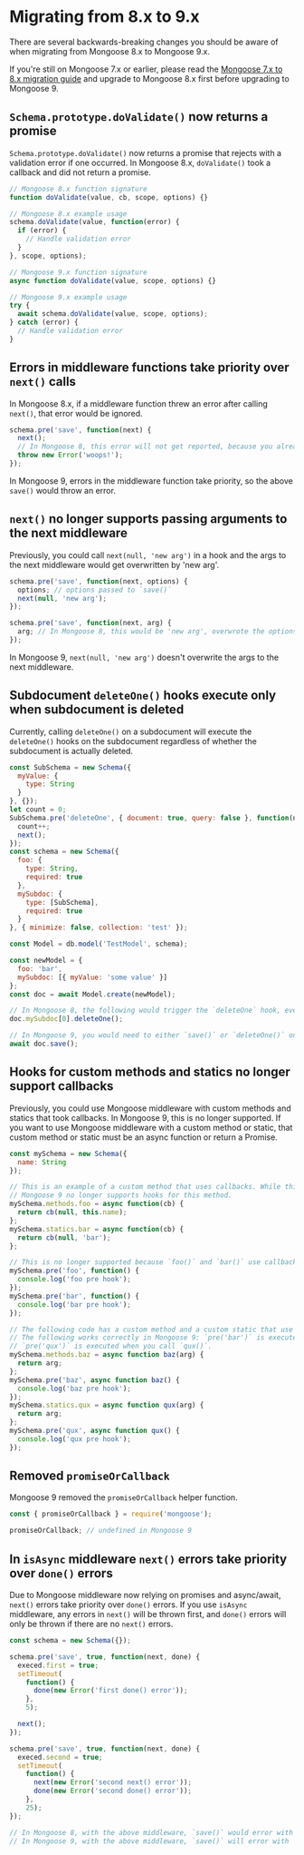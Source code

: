 # Migrating from 8.x to 9.x

<style>
  ul > li {
    padding: 4px 0px;
  }
</style>

There are several backwards-breaking changes you should be aware of when migrating from Mongoose 8.x to Mongoose 9.x.

If you're still on Mongoose 7.x or earlier, please read the [Mongoose 7.x to 8.x migration guide](migrating_to_8.html) and upgrade to Mongoose 8.x first before upgrading to Mongoose 9.

## `Schema.prototype.doValidate()` now returns a promise

`Schema.prototype.doValidate()` now returns a promise that rejects with a validation error if one occurred.
In Mongoose 8.x, `doValidate()` took a callback and did not return a promise.

```javascript
// Mongoose 8.x function signature
function doValidate(value, cb, scope, options) {}

// Mongoose 8.x example usage
schema.doValidate(value, function(error) {
  if (error) {
    // Handle validation error
  }
}, scope, options);

// Mongoose 9.x function signature
async function doValidate(value, scope, options) {}

// Mongoose 9.x example usage
try {
  await schema.doValidate(value, scope, options);
} catch (error) {
  // Handle validation error
}
```

## Errors in middleware functions take priority over `next()` calls

In Mongoose 8.x, if a middleware function threw an error after calling `next()`, that error would be ignored.

```javascript
schema.pre('save', function(next) {
  next();
  // In Mongoose 8, this error will not get reported, because you already called next()
  throw new Error('woops!');
});
```

In Mongoose 9, errors in the middleware function take priority, so the above `save()` would throw an error.

## `next()` no longer supports passing arguments to the next middleware

Previously, you could call `next(null, 'new arg')` in a hook and the args to the next middleware would get overwritten by 'new arg'.

```javascript
schema.pre('save', function(next, options) {
  options; // options passed to `save()`
  next(null, 'new arg');
});

schema.pre('save', function(next, arg) {
  arg; // In Mongoose 8, this would be 'new arg', overwrote the options passed to `save()`
});
```

In Mongoose 9, `next(null, 'new arg')` doesn't overwrite the args to the next middleware.

## Subdocument `deleteOne()` hooks execute only when subdocument is deleted

Currently, calling `deleteOne()` on a subdocument will execute the `deleteOne()` hooks on the subdocument regardless of whether the subdocument is actually deleted.

```javascript
const SubSchema = new Schema({
  myValue: {
    type: String
  }
}, {});
let count = 0;
SubSchema.pre('deleteOne', { document: true, query: false }, function(next) {
  count++;
  next();
});
const schema = new Schema({
  foo: {
    type: String,
    required: true
  },
  mySubdoc: {
    type: [SubSchema],
    required: true
  }
}, { minimize: false, collection: 'test' });

const Model = db.model('TestModel', schema);

const newModel = {
  foo: 'bar',
  mySubdoc: [{ myValue: 'some value' }]
};
const doc = await Model.create(newModel);

// In Mongoose 8, the following would trigger the `deleteOne` hook, even if `doc` is not saved or deleted.
doc.mySubdoc[0].deleteOne();

// In Mongoose 9, you would need to either `save()` or `deleteOne()` on `doc` to trigger the subdocument `deleteOne` hook.
await doc.save();
```

## Hooks for custom methods and statics no longer support callbacks

Previously, you could use Mongoose middleware with custom methods and statics that took callbacks.
In Mongoose 9, this is no longer supported.
If you want to use Mongoose middleware with a custom method or static, that custom method or static must be an async function or return a Promise.

```javascript
const mySchema = new Schema({
  name: String
});

// This is an example of a custom method that uses callbacks. While this method by itself still works in Mongoose 9,
// Mongoose 9 no longer supports hooks for this method.
mySchema.methods.foo = async function(cb) {
  return cb(null, this.name);
};
mySchema.statics.bar = async function(cb) {
  return cb(null, 'bar');
};

// This is no longer supported because `foo()` and `bar()` use callbacks.
mySchema.pre('foo', function() {
  console.log('foo pre hook');
});
mySchema.pre('bar', function() {
  console.log('bar pre hook');
});

// The following code has a custom method and a custom static that use async functions.
// The following works correctly in Mongoose 9: `pre('bar')` is executed when you call `bar()` and
// `pre('qux')` is executed when you call `qux()`.
mySchema.methods.baz = async function baz(arg) {
  return arg;
};
mySchema.pre('baz', async function baz() {
  console.log('baz pre hook');
});
mySchema.statics.qux = async function qux(arg) {
  return arg;
};
mySchema.pre('qux', async function qux() {
  console.log('qux pre hook');
});
```

## Removed `promiseOrCallback`

Mongoose 9 removed the `promiseOrCallback` helper function.

```javascript
const { promiseOrCallback } = require('mongoose');

promiseOrCallback; // undefined in Mongoose 9
```

## In `isAsync` middleware `next()` errors take priority over `done()` errors

Due to Mongoose middleware now relying on promises and async/await, `next()` errors take priority over `done()` errors.
If you use `isAsync` middleware, any errors in `next()` will be thrown first, and `done()` errors will only be thrown if there are no `next()` errors.

```javascript
const schema = new Schema({});

schema.pre('save', true, function(next, done) {
  execed.first = true;
  setTimeout(
    function() {
      done(new Error('first done() error'));
    },
    5);

  next();
});

schema.pre('save', true, function(next, done) {
  execed.second = true;
  setTimeout(
    function() {
      next(new Error('second next() error'));
      done(new Error('second done() error'));
    },
    25);
});

// In Mongoose 8, with the above middleware, `save()` would error with 'first done() error'
// In Mongoose 9, with the above middleware, `save()` will error with 'second next() error'
```
